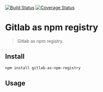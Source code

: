 [![Build Status](https://travis-ci.org/wmzy/gitlab-as-npm-registry.svg?branch=master)](https://travis-ci.org/wmzy/gitlab-as-npm-registry)
[![Coverage Status](https://coveralls.io/repos/github/wmzy/gitlab-as-npm-registry/badge.svg?branch=master)](https://coveralls.io/github/wmzy/gitlab-as-npm-registry?branch=master)
# Gitlab as npm registry

> Gitlab as npm registry.

## Install

```bash
npm install gitlab-as-npm-registry
```

## Usage
